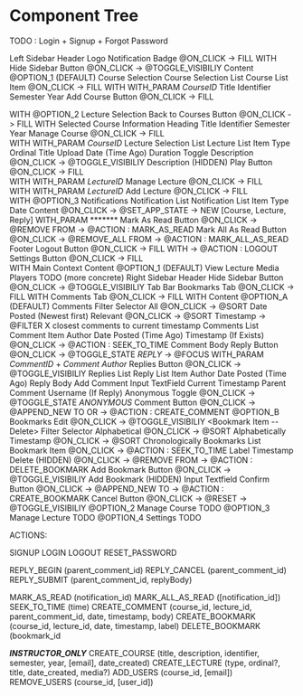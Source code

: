 # Component Tree


TODO : Login + Signup + Forgot Password


Left Sidebar
  Header
    Logo
    Notification Badge                                 @ON_CLICK -> FILL <Content> WITH <Notifications>
    Hide Sidebar Button                                @ON_CLICK -> @TOGGLE_VISIBILIY <Left Sidebar>
  Content
    @OPTION_1 (DEFAULT)
      Course Selection
        Course Selection List
          Course List Item                             @ON_CLICK -> FILL <Content> WITH <Lecture Selection> WITH_PARAM *CourseID*
            Title
            Identifier
            Semester
            Year
        Add Course Button                              @ON_CLICK -> FILL <Main> WITH <Manage Course>
    @OPTION_2
      Lecture Selection
        Back to Courses Button                         @ON_CLICK -> FILL <Content> WITH <Course Selection>
        Selected Course Information Heading
          Title
          Identifier
          Semester
          Year
          Manage Course                                @ON_CLICK -> FILL <Main> WITH <Manage Course> WITH_PARAM *CourseID*
        Lecture Selection List
          Lecture List Item
            Type
            Ordinal
            Title
            Upload Date (Time Ago)
            Duration
            Toggle Description                         @ON_CLICK -> @TOGGLE_VISIBILIY <Description>
            Description (HIDDEN)
            Play Button                                @ON_CLICK -> FILL <Main Content> WITH <View Lecture> WITH_PARAM *LectureID*
            Manage Lecture                             @ON_CLICK -> FILL <Main> WITH <Manage Lecture> WITH_PARAM *LectureID*
        Add Lecture                                    @ON_CLICK -> FILL <Main> WITH <Manage Lecture>
    @OPTION_3
      Notifications
        Notification List
          Notification List Item
            Type
            Date
            Content                                    @ON_CLICK -> @SET_APP_STATE -> NEW [Course, Lecture, Reply] WITH_PARAM *******
            Mark As Read Button                        @ON_CLICK -> @REMOVE <Notification List Item> FROM <Notification List> -> @ACTION : MARK_AS_READ
        Mark All As Read Button                        @ON_CLICK -> @REMOVE_ALL <Notification List Item> FROM <Notification List> -> @ACTION : MARK_ALL_AS_READ
  Footer
    Logout Button                                      @ON_CLICK -> FILL <App> WITH <Login> -> @ACTION : LOGOUT
    Settings Button                                    @ON_CLICK -> FILL <Main> WITH <Settings>
Main Context
  Content
    @OPTION_1 (DEFAULT)
      View Lecture
        Media Players TODO (more concrete)
      Right Sidebar
        Header
          Hide Sidebar Button                          @ON_CLICK -> @TOGGLE_VISIBILIY <Right Sidebar>
          Tab Bar
            Bookmarks Tab                              @ON_CLICK -> FILL <Content> WITH <Bookmarks>
            Comments Tab                               @ON_CLICK -> FILL <Content> WITH <Comments>
        Content
          @OPTION_A (DEFAULT)
            Comments
              Filter Selector
                All                                    @ON_CLICK -> @SORT <Comments List> Date Posted (Newest first)
                Relevant                               @ON_CLICK -> @SORT <Comments List> Timestamp -> @FILTER X closest comments to current timestamp
              Comments List
                Comment Item
                  Author
                  Date Posted (Time Ago)
                  Timestamp (If Exists)                @ON_CLICK -> @ACTION : SEEK_TO_TIME
                  Comment Body
                  Reply Button                         @ON_CLICK -> @TOGGLE_STATE *REPLY* -> @FOCUS <Add Comment> WITH_PARAM *CommentID* + *Comment Author*
                  Replies Button                       @ON_CLICK -> @TOGGLE_VISIBILIY <Replies List>
                    Replies List
                      Reply List Item
                        Author
                        Date Posted (Time Ago)
                        Reply Body
              Add Comment
                Input TextField
                  Current Timestamp
                  Parent Comment Username (If Reply)
                Anonymous Toggle                       @ON_CLICK -> @TOGGLE_STATE *ANONYMOUS*
                Comment Button                         @ON_CLICK -> @APPEND_NEW <Comment Item> TO <Comments List> OR <Reply List> -> @ACTION : CREATE_COMMENT
          @OPTION_B
            Bookmarks
              Edit                                     @ON_CLICK -> @TOGGLE_VISIBILIY <Bookmark Item -- Delete>
              Filter Selector
                Alphabetical                           @ON_CLICK -> @SORT <Bookmarks List> Alphabetically
                Timestamp                              @ON_CLICK -> @SORT <Bookmarks List> Chronologically
              Bookmarks List
                Bookmark Item                          @ON_CLICK -> @ACTION : SEEK_TO_TIME
                  Label
                  Timestamp
                  Delete (HIDDEN)                      @ON_CLICK -> @REMOVE <Bookmark Item> FROM <Bookmark List> -> @ACTION : DELETE_BOOKMARK
              Add Bookmark Button                      @ON_CLICK -> @TOGGLE_VISIBILIY <Add Bookmark Container>
              Add Bookmark (HIDDEN)
                Input Textfield
                Confirm Button                         @ON_CLICK -> @APPEND_NEW <Bookmark Item> TO <Bookmark List> -> @ACTION : CREATE_BOOKMARK
                Cancel Button                          @ON_CLICK -> @RESET <Add Bookmark Input> -> @TOGGLE_VISIBILIY <Add Bookmark Container>
    @OPTION_2
      Manage Course
        TODO
    @OPTION_3
      Manage Lecture
        TODO
    @OPTION_4
      Settings
        TODO

ACTIONS:

  SIGNUP
  LOGIN
  LOGOUT
  RESET_PASSWORD

  REPLY_BEGIN (parent_comment_id)
  REPLY_CANCEL (parent_comment_id)
  REPLY_SUBMIT (parent_comment_id, replyBody)

  MARK_AS_READ (notification_id)
  MARK_ALL_AS_READ ([notification_id])
  SEEK_TO_TIME (time)
  CREATE_COMMENT (course_id, lecture_id, parent_comment_id, date, timestamp, body)
  CREATE_BOOKMARK (course_id, lecture_id, date, timestamp, label)
  DELETE_BOOKMARK (bookmark_id

  ***INSTRUCTOR_ONLY***
  CREATE_COURSE (title, description, identifier, semester, year, [email], date_created)
  CREATE_LECTURE (type, ordinal?, title, date_created, media?)
  ADD_USERS (course_id, [email])
  REMOVE_USERS (course_id, [user_id])
